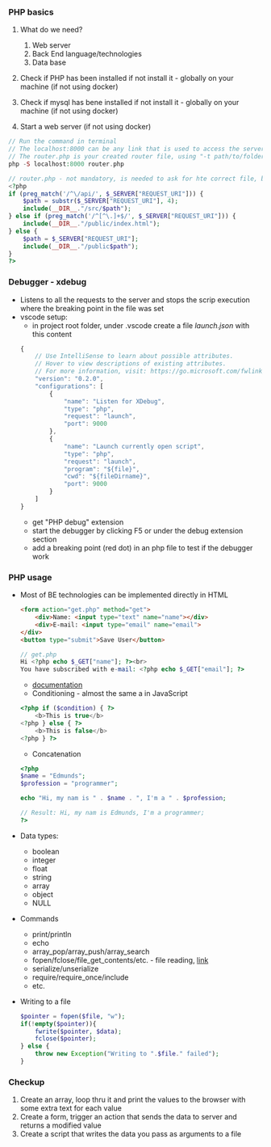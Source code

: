 <!-- TODO setup/introduce to xdebug -->
### PHP basics
1. What do we need?
   1. Web server
   2. Back End language/technologies
   3. Data base

2. Check if PHP has been installed if not install it - globally on your machine (if not using docker)
3. Check if mysql has bene installed if not install it - globally on your machine (if not using docker)

4. Start a web server (if not using docker)
```PHP
// Run the command in terminal
// The localhost:8000 can be any link that is used to access the server
// The router.php is your created router file, using "-t path/to/folder" can be used to specify a folder where the servers starting point is set  
php -S localhost:8000 router.php
```
```PHP
// router.php - not mandatory, is needed to ask for hte correct file, based on requested URL
<?php
if (preg_match('/^\/api/', $_SERVER["REQUEST_URI"])) {
    $path = substr($_SERVER["REQUEST_URI"], 4);
    include(__DIR__."/src/$path");
} else if (preg_match('/^[^\.]+$/', $_SERVER["REQUEST_URI"])) {
    include(__DIR__."/public/index.html");
} else {
    $path = $_SERVER["REQUEST_URI"];
    include(__DIR__."/public$path");
}
?>
```

### Debugger - xdebug
* Listens to all the requests to the server and stops the scrip execution where the breaking point in the file was set
* vscode setup:
    * in project root folder, under .vscode create a file *launch.json* with this content
    ```JavaScript
    {
        // Use IntelliSense to learn about possible attributes.
        // Hover to view descriptions of existing attributes.
        // For more information, visit: https://go.microsoft.com/fwlink/?linkid=830387
        "version": "0.2.0",
        "configurations": [
            {
                "name": "Listen for XDebug",
                "type": "php",
                "request": "launch",
                "port": 9000
            },
            {
                "name": "Launch currently open script",
                "type": "php",
                "request": "launch",
                "program": "${file}",
                "cwd": "${fileDirname}",
                "port": 9000
            }
        ]
    }
    ```
    * get "PHP debug" extension
    * start the debugger by clicking F5 or under the debug extension section
    * add a breaking point (red dot) in an php file to test if the debugger work

### PHP usage
* Most of BE technologies can be implemented directly in HTML
    ```HTML
    <form action="get.php" method="get">
        <div>Name: <input type="text" name="name"></div>
        <div>E-mail: <input type="email" name="email">
    </div>
    <button type="submit">Save User</button>
    ```

    ```PHP
    // get.php
    Hi <?php echo $_GET["name"]; ?><br>
    You have subscribed with e-mail: <?php echo $_GET["email"]; ?>
    ```
    * [documentation](https://www.w3schools.com/php/)
    * Conditioning - almost the same a in  JavaScript
    ```PHP
    <?php if ($condition) { ?>
        <b>This is true</b>
    <?php } else { ?>
        <b>This is false</b>
    <?php } ?>
    ```
    * Concatenation
    ```PHP
    <?php
    $name = "Edmunds";
    $profession = "programmer";

    echo "Hi, my nam is " . $name . ", I'm a " . $profession;

    // Result: Hi, my nam is Edmunds, I'm a programmer;
    ?>
    ```
* Data types:
    * boolean
    * integer
    * float
    * string
    * array
    * object
    * NULL

* Commands
    * print/println
    * echo
    * array_pop/array_push/array_search
    * fopen/fclose/file_get_contents/etc. - file reading, [link](https://teamtreehouse.com/library/reading-files-into-a-string-or-array)
    * serialize/unserialize
    * require/require_once/include
    * etc.

* Writing to a file
    ```PHP
    $pointer = fopen($file, "w");
    if(!empty($pointer)){
        fwrite($pointer, $data);
        fclose($pointer);
    } else {
        throw new Exception("Writing to ".$file." failed");
    }
    ```
### Checkup
1. Create an array, loop thru it and print the values to the browser with some extra text for each value
2. Create a form, trigger an action that sends the data to server and returns a modified value
3. Create a script that writes the data you pass as arguments to a file